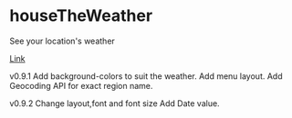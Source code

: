 # houseTheWeather
See your location's weather

<a href="https://kihyun1998.github.io/houseTheWeather/index.html">Link</a>

v0.9.1 Add background-colors to suit the weather.
       Add menu layout.
       Add Geocoding API for exact region name.

v0.9.2 Change layout,font and font size
       Add Date value.